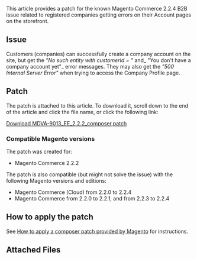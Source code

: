 This article provides a patch for the known Magento Commerce 2.2.4 B2B issue related to registered companies getting errors on their Account pages on the storefront.

## Issue

Customers (companies) can successfully create a company account on the site, but get the _"No such entity with customerId = "_&nbsp;and_&nbsp;"You don't have a company account yet"_ error messages. They may also get the _"500 Internal Server Error"_ when trying to access the Company Profile page.

## Patch

The patch is attached to this article. To download it, scroll down to the end of the article and click the file name, or click the following link:

<a href="https://support.magento.com/hc/en-us/article_attachments/360025147472/MDVA-9013_EE_2.2.2_composer.patch" rel="noopener" target="_blank">Download MDVA-9013\_EE\_2.2.2\_composer.patch</a>

### Compatible Magento versions

The patch was created for:

*   Magento Commerce 2.2.2

The patch is also compatible (but might not solve the issue) with the following Magento versions and editions:

*   Magento Commerce (Cloud) from 2.2.0 to 2.2.4
*   Magento Commerce from 2.2.0 to 2.2.1, and from 2.2.3 to 2.2.4

## How to apply the patch

See <a href="https://support.magento.com/hc/en-us/articles/360028367731" target="_self">How to apply a composer patch provided by Magento</a> for instructions.

## Attached Files